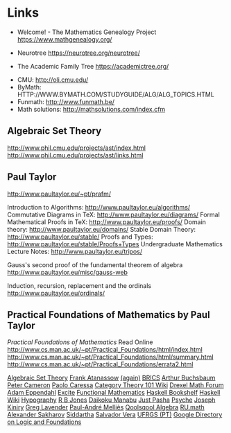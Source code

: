 # Links


* Welcome! - The Mathematics Genealogy Project
https://www.mathgenealogy.org/

* Neurotree
https://neurotree.org/neurotree/

* The Academic Family Tree
https://academictree.org/


- CMU: http://oli.cmu.edu/
- ByMath: HTTP://WWW.BYMATH.COM/STUDYGUIDE/ALG/ALG_TOPICS.HTML
- Funmath: http://www.funmath.be/
- Math solutions: http://mathsolutions.com/index.cfm

## Algebraic Set Theory
http://www.phil.cmu.edu/projects/ast/index.html
http://www.phil.cmu.edu/projects/ast/links.html


## Paul Taylor
http://www.paultaylor.eu/~pt/prafm/

Introduction to Algorithms: http://www.paultaylor.eu/algorithms/
Commutative Diagrams in TeX: http://www.paultaylor.eu/diagrams/
Formal Mathematical Proofs in TeX: http://www.paultaylor.eu/proofs/
Domain theory: http://www.paultaylor.eu/domains/
Stable Domain Theory: http://www.paultaylor.eu/stable/
Proofs and Types: http://www.paultaylor.eu/stable/Proofs+Types
Undergraduate Mathematics Lecture Notes: http://www.paultaylor.eu/tripos/

Gauss's second proof of the fundamental theorem of algebra
http://www.paultaylor.eu/misc/gauss-web

Induction, recursion, replacement and the ordinals
http://www.paultaylor.eu/ordinals/

## Practical Foundations of Mathematics by Paul Taylor
*Practical Foundations of Mathematics* Read Online
http://www.cs.man.ac.uk/~pt/Practical_Foundations/html/index.html
http://www.cs.man.ac.uk/~pt/Practical_Foundations/html/summary.html
http://www.cs.man.ac.uk/~pt/Practical_Foundations/errata2.html



[Algebraic Set Theory](http://www.phil.cmu.edu/projects/ast/links.html)
[Frank Atanassow](http://homepages.cwi.nl/~atanasso/ref)
[(again)](http://www.cs.uu.nl/wiki/Techno/ProgrammingLanguageTheoryTextsOnline)
[BRICS](http://brics.dk/Activities/CCT/literature.html)
[Arthur Buchsbaum](http://wwwexe.inf.ufsc.br/~arthur/index.php?page=liames/logica&lang=en)
[Peter Cameron](http://www.maths.qmul.ac.uk/~pjc/slc/)
[Paolo Caressa](http://www.caressa.it/matematica.html)
[Category Theory 101 Wiki](http://tunes.org/wiki/Category_Theory_101)
[Drexel Math Forum](http://mathforum.org/library/topics/category_theory/)
[Adam Eppendahl](http://homepage.mac.com/a.eppendahl/work/arith-univ.html)
[Excite](http://www.excite.co.uk/directory/Science/Math/Logic_and_Foundations/Foundations)
[Functional Mathematics](http://www.funmath.be/)
[Haskell Bookshelf](http://www.mirrorservice.org/sites/www.haskell.org/bookshelf/)
[Haskell Wiki](http://www.haskell.org/haskellwiki/Books_and_tutorials)
[Hypography](http://www.hypography.com/links.cfm?id=9407)
[R B Jones](http://www.rbjones.com/rbjpub/philos/bibliog/t.htm)
[Daikoku Manabu](http://lang.x0.com/misc/foumath.htm)
[Just Pasha](http://www.justpasha.org/math/links/books/online.html)
[Psyche](http://www.psyche.com/psyche/links/physics_math.html)
[Joseph Kiniry](http://secure.ucd.ie/~kiniry/projects_01.html)
[Greg Lavender](http://www.cs.utexas.edu/~lavender/reading.html)
[Paul-André Melliès](http://www.pps.jussieu.fr/~mellies/bibliotheque.html)
[Qoolsqool Algebra](http://www.qoolsqool.com/index.php?search=algebra)
[RU.math](http://fnmath.chat.ru/rumath/urls-ino.html)
[Alexander Sakharov](http://sakharov.net/foundation_rt.html)
[Siddartha](http://people.csa.iisc.ernet.in/siddu/readlist.html)
[Salvador Vera](http://www.satd.uma.es/matap/svera/links/matnet12.html)
[UFRGS (PT)](http://teia.inf.ufrgs.br/linksInteressantes.html)
[Google Directory on Logic and Foundations](http://directory.google.com/Top/Science/Math/Logic_and_Foundations/Foundations)
